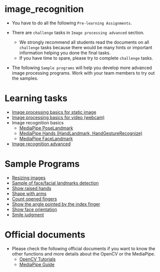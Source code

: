 # image_recognition
- You have to do all the following `Pre-learning Assignments`.

- There are `challenge` tasks in `Image processing advanced` section.
    - We strongly recommend all students read the documents on all `challenge` tasks because there would be many hints or important information helping you done the final tasks.
    - If you have time to spare,  please try to complete `challenge` tasks. 

- The following `Sample programs` will help you develop more advanced image processing programs. Work with your team members to try out the samples.

# Learning tasks
- [Image processing basics for static image](basics/basics_image.md)
- [Image processing basics for video (webcam)](basics/basics_video.md)
- Image recognition basics
    - [MediaPipe PoseLandmark](mediapipe/pose.md)
    - [MediaPipe Hands (HandLandmark, HandGestureRecognize)](mediapipe/hand.md)
    - [MediaPipe FaceLandmark](mediapipe/face.md)
- [Image recognition advanced](advanced/advanced.md)

# Sample Programs
- [Resizing images](samples/resizing_images.md)
- [Sample of face/facial landmarks detection](samples/sample_face_detection.md)
- [Show raised hands](samples/show_raised_hands.md)
- [Shape with arms](samples/shape_with_arms.md)
- [Count opened fingers](samples/count_opened_fingers.md)
- [Show the angle pointed by the index finger](samples/show_angle.md)
- [Show face orientation](samples/show_face_orientation.md)
- [Smile judgment](samples/smile_judgement.md)

# Official documents
- Please check the following official documents if you want to know the other functions and more details about the OpenCV or the MediaPipe.
	- [OpenCV Tutorials](https://docs.opencv.org/4.x/d9/df8/tutorial_root.html)
	- [MediaPipe Guide](https://developers.google.com/mediapipe/solutions/guide)
